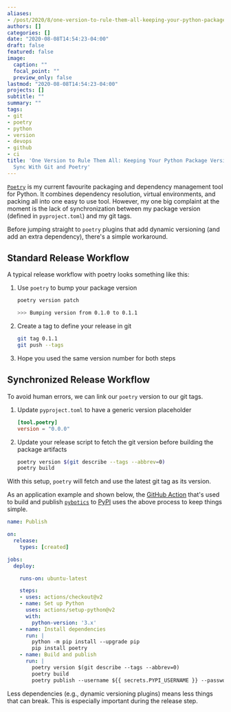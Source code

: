 ```yaml
---
aliases:
- /post/2020/8/one-version-to-rule-them-all-keeping-your-python-package-version-number-in-sync-with-git-and-poetry/
authors: []
categories: []
date: "2020-08-08T14:54:23-04:00"
draft: false
featured: false
image:
  caption: ""
  focal_point: ""
  preview_only: false
lastmod: "2020-08-08T14:54:23-04:00"
projects: []
subtitle: ""
summary: ""
tags:
- git
- poetry
- python
- version
- devops
- github
- ci
title: 'One Version to Rule Them All: Keeping Your Python Package Version Number in
  Sync With Git and Poetry'
---
```


[`Poetry`](https://python-poetry.org/) is my current favourite packaging and dependency management tool for Python.
It combines dependency resolution, virtual environments, and packing all into one easy to use tool.
However, my one big complaint at the moment is the lack of synchronization between my package version (defined in `pyproject.toml`) and my git tags.

Before jumping straight to `poetry` plugins that add dynamic versioning (and add an extra dependency), there's a simple workaround.

## Standard Release Workflow

A typical release workflow with poetry looks something like this:

1. Use `poetry` to bump your package version

    ```bash
    poetry version patch

    >>> Bumping version from 0.1.0 to 0.1.1
    ```

1. Create a tag to define your release in git

    ```bash
    git tag 0.1.1
    git push --tags
    ```

1. Hope you used the same version number for both steps

## Synchronized Release Workflow

To avoid human errors, we can link our `poetry` version to our git tags.

1. Update `pyproject.toml` to have a generic version placeholder

    ```toml
    [tool.poetry]
    version = "0.0.0"
    ```

1. Update your release script to fetch the git version before building the package artifacts

    ```bash
    poetry version $(git describe --tags --abbrev=0)
    poetry build
    ```

With this setup, `poetry` will fetch and use the latest git tag as its version.

As an application example and shown below, the [GitHub Action](https://github.com/engnadeau/pybotics/blob/efd3428ca46beb788b6c7120331b50e65d5dc9a1/.github/workflows/publish.yml) that's used to build and publish [`pybotics`](https://github.com/engnadeau/pybotics) to [PyPI](https://pypi.org/) uses the above process to keep things simple.


```yml
name: Publish

on:
  release:
    types: [created]

jobs:
  deploy:

    runs-on: ubuntu-latest

    steps:
    - uses: actions/checkout@v2
    - name: Set up Python
      uses: actions/setup-python@v2
      with:
        python-version: '3.x'
    - name: Install dependencies
      run: |
        python -m pip install --upgrade pip
        pip install poetry
    - name: Build and publish
      run: |
        poetry version $(git describe --tags --abbrev=0)
        poetry build
        poetry publish --username ${{ secrets.PYPI_USERNAME }} --password ${{ secrets.PYPI_PASSWORD }}
```

Less dependencies (e.g., dynamic versioning plugins) means less things that can break.
This is especially important during the release step.